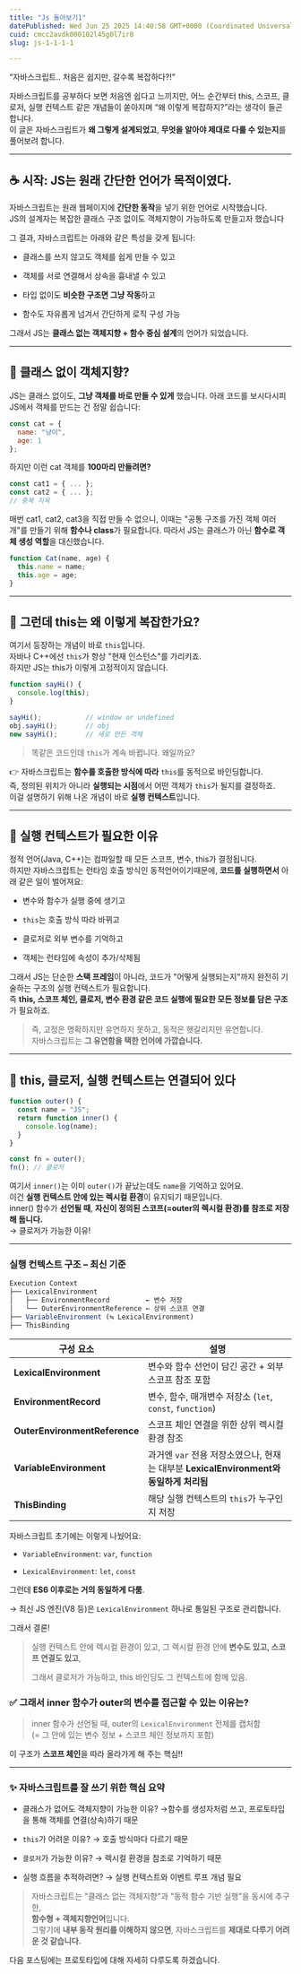 ```yaml
---
title: "Js 돌아보기1"
datePublished: Wed Jun 25 2025 14:40:58 GMT+0000 (Coordinated Universal Time)
cuid: cmcc2avdk000102l45g0l7ir8
slug: js-1-1-1-1

---
```


“자바스크립트.. 처음은 쉽지만, 갈수록 복잡하다?!”

자바스크립트를 공부하다 보면 처음엔 쉽다고 느끼지만, 어느 순간부터 this, 스코프, 클로저, 실행 컨텍스트 같은 개념들이 쏟아지며 “왜 이렇게 복잡하지?”라는 생각이 들곤 합니다.  
이 글은 자바스크립트가 **왜 그렇게 설계되었고**, **무엇을 알아야 제대로 다룰 수 있는지**를 풀어보려 합니다.

---

## ☕️ 시작: JS는 원래 간단한 언어가 목적이였다.

자바스크립트는 원래 웹페이지에 **간단한 동작**을 넣기 위한 언어로 시작했습니다.  
JS의 설계자는 복잡한 클래스 구조 없이도 객체지향이 가능하도록 만들고자 했습니다

그 결과, 자바스크립트는 아래와 같은 특성을 갖게 됩니다:

* 클래스를 쓰지 않고도 객체를 쉽게 만들 수 있고
    
* 객체를 서로 연결해서 상속을 흉내낼 수 있고
    
* 타입 없이도 **비슷한 구조면 그냥 작동**하고
    
* 함수도 자유롭게 넘겨서 간단하게 로직 구성 가능
    

그래서 JS는 **클래스 없는 객체지향 + 함수 중심 설계**의 언어가 되었습니다.

---

## 🧱 클래스 없이 객체지향?

JS는 클래스 없이도, **그냥 객체를 바로 만들 수 있게** 했습니다. 아래 코드를 보시다시피 JS에서 객체를 만드는 건 정말 쉽습니다:

```javascript
const cat = {
  name: "냥이",
  age: 1
};
```

하지만 이런 cat 객체를 **100마리 만들려면?**

```javascript
const cat1 = { ... };
const cat2 = { ... };
// 중복 지옥
```

매번 cat1, cat2, cat3을 직접 만들 수 없으니, 이때는 "공통 구조를 가진 객체 여러 개"를 만들기 위해 **함수나 class**가 필요합니다. 따라서 JS는 클래스가 아닌 **함수로 객체 생성 역할**을 대신했습니다.

```javascript
function Cat(name, age) {
  this.name = name;
  this.age = age;
}
```

---

## 🤯 그런데 this는 왜 이렇게 복잡한가요?

여기서 등장하는 개념이 바로 `this`입니다.  
자바나 C++에선 `this`가 항상 "현재 인스턴스"를 가리키죠.  
하지만 JS는 this가 이렇게 고정적이지 않습니다.

```javascript
function sayHi() {
  console.log(this);
}

sayHi();           // window or undefined
obj.sayHi();       // obj
new sayHi();       // 새로 만든 객체
```

> 똑같은 코드인데 `this`가 계속 바뀝니다. 왜일까요?

👉 자바스크립트는 **함수를 호출한 방식에 따라** `this`를 동적으로 바인딩합니다.  
즉, 정의된 위치가 아니라 **실행되는 시점**에서 어떤 객체가 `this`가 될지를 결정하죠.  
이걸 설명하기 위해 나온 개념이 바로 **실행 컨텍스트**입니다.

---

## 🧠 실행 컨텍스트가 필요한 이유

정적 언어(Java, C++)는 컴파일할 때 모든 스코프, 변수, this가 결정됩니다.  
하지만 자바스크립트는 런타임 호출 방식인 동적언어이기때문에, **코드를 실행하면서** 아래 같은 일이 벌어져요:

* 변수와 함수가 실행 중에 생기고
    
* `this`는 호출 방식 따라 바뀌고
    
* 클로저로 외부 변수를 기억하고
    
* 객체는 런타임에 속성이 추가/삭제됨
    

그래서 JS는 단순한 **스택 프레임**이 아니라, 코드가 "어떻게 실행되는지"까지 완전히 기술하는 구조의 실행 컨텍스트가 필요합니다.  
즉 **this, 스코프 체인, 클로저, 변수 환경 같은 코드 실행에 필요한 모든 정보를 담은 구조**가 필요하죠.

> 즉, 고정은 명확하지만 유연하지 못하고, 동적은 헷갈리지만 유연합니다.  
> 자바스크립트는 **그 유연함을 택한 언어에 가깝습니다.**

---

## 🧩 this, 클로저, 실행 컨텍스트는 연결되어 있다

```javascript
function outer() {
  const name = "JS";
  return function inner() {
    console.log(name);
  }
}

const fn = outer();
fn(); // 클로저
```

여기서 `inner()`는 이미 `outer()`가 끝났는데도 `name`을 기억하고 있어요.  
이건 **실행 컨텍스트 안에 있는 렉시컬 환경**이 유지되기 때문입니다.  
inner() 함수가 **선언될 때**, **자신이 정의된 스코프(=outer의 렉시컬 환경)를 참조로 저장해 둡니다.**  
→ 클로저가 가능한 이유!

---

### 실행 컨텍스트 구조 – 최신 기준

```javascript
Execution Context
├── LexicalEnvironment
│   ├── EnvironmentRecord         ← 변수 저장
│   └── OuterEnvironmentReference ← 상위 스코프 연결
├── VariableEnvironment (≒ LexicalEnvironment)
├── ThisBinding
```

| 구성 요소 | 설명 |
| --- | --- |
| **LexicalEnvironment** | 변수와 함수 선언이 담긴 공간 + 외부 스코프 참조 포함 |
| **EnvironmentRecord** | 변수, 함수, 매개변수 저장소 (`let`, `const`, `function`) |
| **OuterEnvironmentReference** | 스코프 체인 연결을 위한 상위 렉시컬 환경 참조 |
| **VariableEnvironment** | 과거엔 `var` 전용 저장소였으나, 현재는 대부분 **LexicalEnvironment와 동일하게 처리됨** |
| **ThisBinding** | 해당 실행 컨텍스트의 `this`가 누구인지 저장 |

자바스크립트 초기에는 이렇게 나눴어요:

* `VariableEnvironment`: `var`, `function`
    
* `LexicalEnvironment`: `let`, `const`
    

그런데 **ES6 이후로는 거의 동일하게 다룸**.

→ 최신 JS 엔진(V8 등)은 `LexicalEnvironment` 하나로 통일된 구조로 관리합니다.

그래서 결론!

> 실행 컨텍스트 안에 렉시컬 환경이 있고, 그 렉시컬 환경 안에 **변수도 있고, 스코프 연결도 있고**,
> 
> 그래서 클로저가 가능하고, this 바인딩도 그 컨텍스트에 함께 있음.

### ✅ 그래서 inner 함수가 outer의 변수를 접근할 수 있는 이유는?

> inner 함수가 선언될 때, outer의 `LexicalEnvironment` 전체를 캡처함  
> (= 그 안에 있는 변수 정보 + 스코프 체인 정보까지 포함)

이 구조가 **스코프 체인**을 따라 올라가게 해 주는 핵심!!

---

### ✨ 자바스크립트를 잘 쓰기 위한 핵심 요약

* 클래스가 없어도 객체지향이 가능한 이유? →함수를 생성자처럼 쓰고, 프로토타입을 통해 객체를 연결(상속)하기 때문
    
* `this`가 어려운 이유? → 호출 방식마다 다르기 때문
    
* `클로저`가 가능한 이유? → 렉시컬 환경을 참조로 기억하기 때문
    
* 실행 흐름을 추적하려면? → 실행 컨텍스트와 이벤트 루프 개념 필요
    

> 자바스크립트는 "클래스 없는 객체지향"과 "동적 함수 기반 실행"을 동시에 추구한,  
> **함수형 + 객체지향언어**입니다.  
> 그렇기에 **내부 동작 원리를 이해하지 않으면**, 자바스크립트를 **제대로 다루기 어려운 것 같습니다.**

다음 포스팅에는 프로토타입에 대해 자세히 다루도록 하겠습니다.